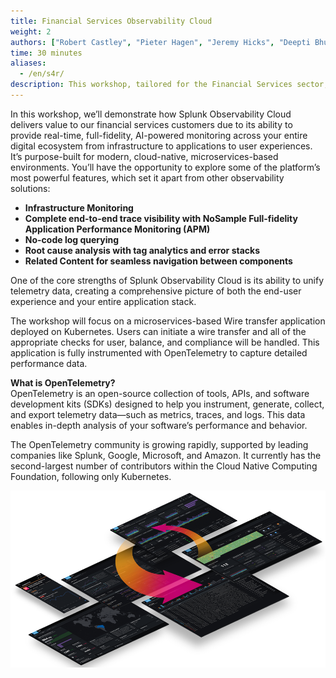 ```yaml
---
title: Financial Services Observability Cloud
weight: 2
authors: ["Robert Castley", "Pieter Hagen", "Jeremy Hicks", "Deepti Bhutani"]
time: 30 minutes
aliases:
  - /en/s4r/
description: This workshop, tailored for the Financial Services sector, will demonstrate how Splunk Observability Cloud delivers real-time insights into user experience, spanning from front-end applications to back-end services. You'll explore key product features and unique advantages that set Splunk Observability Cloud apart.
---
```


In this workshop, we’ll demonstrate how Splunk Observability Cloud delivers value to our financial services customers due to its ability to provide real-time, full-fidelity, AI-powered monitoring across your entire digital ecosystem from infrastructure to applications to user experiences. It’s purpose-built for modern, cloud-native, microservices-based environments. You’ll have the opportunity to explore some of the platform’s most powerful features, which set it apart from other observability solutions: 

- **Infrastructure Monitoring**
- **Complete end-to-end trace visibility with NoSample Full-fidelity Application Performance Monitoring (APM)** 
- **No-code log querying** 
- **Root cause analysis with tag analytics and error stacks** 
- **Related Content for seamless navigation between components**

One of the core strengths of Splunk Observability Cloud is its ability to unify telemetry data, creating a comprehensive picture of both the end-user experience and your entire application stack.  

The workshop will focus on a microservices-based Wire transfer application deployed on Kubernetes. Users can initiate a wire transfer and all of the appropriate checks for user, balance, and compliance will be handled. This application is fully instrumented with OpenTelemetry to capture detailed performance data. 

**What is OpenTelemetry?**  
OpenTelemetry is an open-source collection of tools, APIs, and software development kits (SDKs) designed to help you instrument, generate, collect, and export telemetry data—such as metrics, traces, and logs. This data enables in-depth analysis of your software’s performance and behavior.

The OpenTelemetry community is growing rapidly, supported by leading companies like Splunk, Google, Microsoft, and Amazon. It currently has the second-largest number of contributors within the Cloud Native Computing Foundation, following only Kubernetes.

![Full Stack](images/splunk-full-stack.png)
